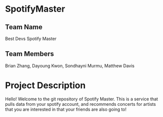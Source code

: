 # SpotifyMaster


Team Name
---------
Best Devs Spotify Master

Team Members
------------
Brian Zhang, Dayoung Kwon, Sondhayni Murmu, Matthew Davis


Project Description
===================
Hello! Welcome to the git repository of Spotify Master.
This is a service that pulls data from your spotify account, 
and recommends concerts for artists that you are interested in that your friends
are also going to!